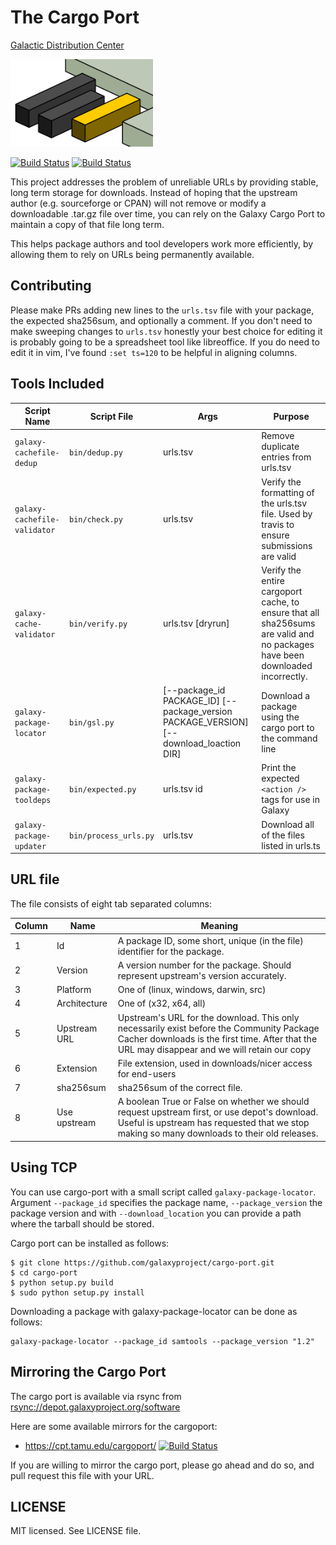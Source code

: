 # The Cargo Port

[Galactic Distribution Center](https://depot.galaxyproject.org/software/)

<img src="media/cpc-plain-small.png" style="max-height: 10em" alt="Cargo Port Logo"/>

[![Build Status](https://travis-ci.org/galaxyproject/cargo-port.svg)](https://travis-ci.org/galaxyproject/cargo-port)
[![Build Status](https://jenkins.galaxyproject.org/buildStatus/icon?job=cargo-port)](https://jenkins.galaxyproject.org/view/Meta/job/cargo-port/)

This project addresses the problem of unreliable URLs by providing stable, long term storage for downloads.
Instead of hoping that the upstream author (e.g. sourceforge or CPAN) will not remove or modify a downloadable
.tar.gz file over time, you can rely on the Galaxy Cargo Port to maintain a copy of that
file long term.

This helps package authors and tool developers work more efficiently, by
allowing them to rely on URLs being permanently available.

## Contributing

Please make PRs adding new lines to the `urls.tsv` file with your package, the
expected sha256sum, and optionally a comment. If you don't need to make
sweeping changes to `urls.tsv` honestly your best choice for editing it is
probably going to be a spreadsheet tool like libreoffice. If you do need to
edit it in vim, I've found `:set ts=120` to be helpful in aligning columns.

## Tools Included


Script Name                  | Script File           | Args                                                                                    | Purpose
---------------------------- | --------------------- | --------------------------------------------------------------------------------------- | ---------------------------------
`galaxy-cachefile-dedup`     | `bin/dedup.py`        | urls.tsv                                                                                | Remove duplicate entries from urls.tsv
`galaxy-cachefile-validator` | `bin/check.py`        | urls.tsv                                                                                | Verify the formatting of the urls.tsv file. Used by travis to ensure submissions are valid
`galaxy-cache-validator`     | `bin/verify.py`       | urls.tsv [dryrun]                                                                       | Verify the entire cargoport cache, to ensure that all sha256sums are valid and no packages have been downloaded incorrectly.
`galaxy-package-locator`     | `bin/gsl.py`          | [--package_id PACKAGE_ID] [--package_version PACKAGE_VERSION] [--download_loaction DIR] | Download a package using the cargo port to the command line
`galaxy-package-tooldeps`    | `bin/expected.py`     | urls.tsv id                                                                             | Print the expected `<action />` tags for use in Galaxy
`galaxy-package-updater`     | `bin/process_urls.py` | urls.tsv                                                                                | Download all of the files listed in urls.ts

## URL file

The file consists of eight tab separated columns:

Column | Name          | Meaning
------ | ------------- | --------
1      | Id            | A package ID, some short, unique (in the file) identifier for the package.
2      | Version       | A version number for the package. Should represent upstream's version accurately.
3      | Platform      | One of (linux, windows, darwin, src)
4      | Architecture  | One of (x32, x64, all)
5      | Upstream URL  | Upstream's URL for the download. This only necessarily exist before the Community Package Cacher downloads is the first time. After that the URL may disappear and we will retain our copy
6      | Extension     | File extension, used in downloads/nicer access for end-users
7      | sha256sum     | sha256sum of the correct file.
8      | Use upstream  | A boolean True or False on whether we should request upstream first, or use depot's download. Useful is upstream has requested that we stop making so many downloads to their old releases.

## Using TCP

You can use cargo-port with a small script called `galaxy-package-locator`.
Argument `--package_id` specifies the package name, `--package_version` the package version and with `--download_location` you can provide a path where the tarball should be stored.

Cargo port can be installed as follows:

```console
$ git clone https://github.com/galaxyproject/cargo-port.git
$ cd cargo-port
$ python setup.py build
$ sudo python setup.py install
```

Downloading a package with galaxy-package-locator can be done as follows:

```
galaxy-package-locator --package_id samtools --package_version "1.2"
```

## Mirroring the Cargo Port

The cargo port is available via rsync from [rsync://depot.galaxyproject.org/software](rsync://depot.galaxyproject.org/software
)

Here are some available mirrors for the cargoport:

- https://cpt.tamu.edu/cargoport/ [![Build Status](https://cpt.tamu.edu/jenkins/buildStatus/icon?job=cargoport-backup)](https://cpt.tamu.edu/jenkins/job/cargoport-backup/)

If you are willing to mirror the cargo port, please go ahead and do so, and pull request this file with your URL.


## LICENSE

MIT licensed. See LICENSE file.
